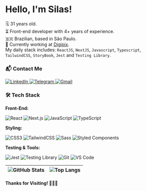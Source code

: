 <!-- Greeting -->

# Hello, I'm Silas!

<!--Introduction -->

🗓️ 31 years old. <br>
⏳ Front-end developer with 4+ years of experience. <br>
🇧🇷 Brazilian, based in São Paulo.<br>
🤝 Currently working at [Digipix](https://digipix.com.br/).<br>
My daily stack includes: `ReactJS`, `NextJS`, `Javascript`, `Typescript`, `TailwindCSS`, `StoryBook`, `Jest` and `Testing Library`.


### 📬 Contact Me 
<p>
  <a href="https://www.linkedin.com/in/silashsilva/">
    <img src="https://img.shields.io/badge/-LinkedIn-0077B5?style=for-the-badge&logo=linkedin&logoColor=white" alt="LinkedIn" />
  </a>
  <a href="https://t.me/silashenrique">
    <img src="https://img.shields.io/badge/-Telegram-26A5E4?style=for-the-badge&logo=telegram&logoColor=white" alt="Telegram" />
  </a>
  <a href="mailto:silash.silva00@gmail.com">
    <img src="https://img.shields.io/badge/-Gmail-D14836?style=for-the-badge&logo=gmail&logoColor=white" alt="Gmail" />
  </a>
</p>

### 🛠️ Tech Stack  

**Front-End:**  
<p>
  <img src="https://img.shields.io/badge/-React-61DAFB?style=for-the-badge&logo=react&logoColor=black" alt="React" />
  <img src="https://img.shields.io/badge/-Next.js-000000?style=for-the-badge&logo=next.js&logoColor=white" alt="Next.js" />
  <img src="https://img.shields.io/badge/-JavaScript-F7DF1E?style=for-the-badge&logo=javascript&logoColor=black" alt="JavaScript" />
  <img src="https://img.shields.io/badge/-TypeScript-3178C6?style=for-the-badge&logo=typescript&logoColor=white" alt="TypeScript" />
</p>  

**Styling:**  
<p>
  <img src="https://img.shields.io/badge/-CSS3-1572B6?style=for-the-badge&logo=css3&logoColor=white" alt="CSS3" />
  <img src="https://img.shields.io/badge/-TailwindCSS-38B2AC?style=for-the-badge&logo=tailwind-css&logoColor=white" alt="TailwindCSS" />
  <img src="https://img.shields.io/badge/-Sass-CC6699?style=for-the-badge&logo=sass&logoColor=white" alt="Sass" />
  <img src="https://img.shields.io/badge/-Styled%20Components-DB7093?style=for-the-badge&logo=styled-components&logoColor=white" alt="Styled Components" />
</p>  

**Testing & Tools:**  
<p>
  <img src="https://img.shields.io/badge/-Jest-C21325?style=for-the-badge&logo=jest&logoColor=white" alt="Jest" />
  <img src="https://img.shields.io/badge/-Testing%20Library-E33332?style=for-the-badge&logo=testing-library&logoColor=white" alt="Testing Library" />
  <img src="https://img.shields.io/badge/-Git-F05032?style=for-the-badge&logo=git&logoColor=white" alt="Git" />
  <img src="https://img.shields.io/badge/-VS%20Code-007ACC?style=for-the-badge&logo=visual-studio-code&logoColor=white" alt="VS Code" />
</p>


| ![GitHub Stats](https://github-readme-stats-eight-phi-69.vercel.app/api?username=silash00&show_icons=true&theme=graywhite) | ![Top Langs](https://github-readme-stats-eight-phi-69.vercel.app/api/top-langs/?username=silash00&hide_progress=true&theme=graywhite) |
|:---:|:---:|



<h4> Thanks for Visiting! 🙋🏾‍♂️</h4>
